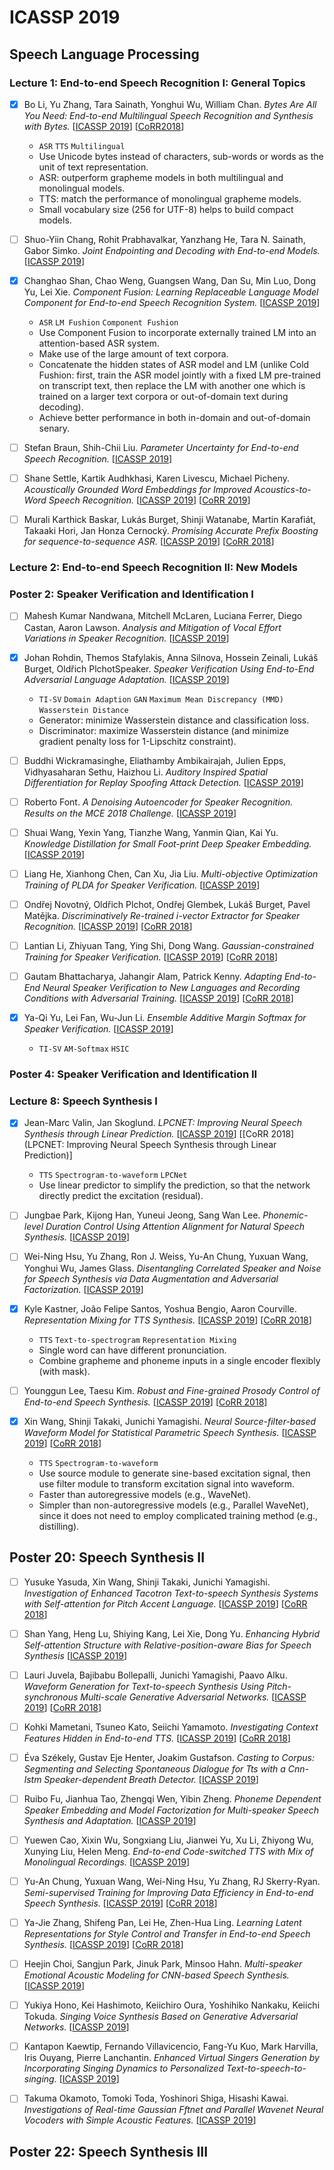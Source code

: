 # ICASSP 2019

## Speech Language Processing

### Lecture 1: End-to-end Speech Recognition I: General Topics

- [x] Bo Li, Yu Zhang, Tara Sainath, Yonghui Wu, William Chan. *Bytes Are All You Need: End-to-end Multilingual Speech Recognition and Synthesis with Bytes.* [[ICASSP 2019](https://ieeexplore.ieee.org/document/8682674)] [[CoRR2018](https://arxiv.org/abs/1811.09021)]
  - `ASR` `TTS` `Multilingual`
  - Use Unicode bytes instead of characters, sub-words or words as the unit of text representation.
  - ASR: outperform grapheme models in both multilingual and monolingual models.
  - TTS: match the performance of monolingual grapheme models.
  - Small vocabulary size (256 for UTF-8) helps to build compact models.

- [ ] Shuo-Yiin Chang, Rohit Prabhavalkar, Yanzhang He, Tara N. Sainath, Gabor Simko. *Joint Endpointing and Decoding with End-to-end Models.* [[ICASSP 2019](https://ieeexplore.ieee.org/document/8683109)]

- [x] Changhao Shan, Chao Weng, Guangsen Wang, Dan Su, Min Luo, Dong Yu, Lei Xie. *Component Fusion: Learning Replaceable Language Model Component for End-to-end Speech Recognition System.* [[ICASSP 2019](https://ieeexplore.ieee.org/document/8682490)]
  - `ASR` `LM Fushion` `Component Fushion`
  - Use Component Fusion to incorporate externally trained LM into an attention-based ASR system.
  - Make use of the large amount of text corpora.
  - Concatenate the hidden states of ASR model and LM (unlike Cold Fushion: first, train the ASR model jointly with a fixed LM pre-trained on transcript text, then replace the LM with another one which is trained on a larger text corpora or out-of-domain text during decoding).
  - Achieve better performance in both in-domain and out-of-domain senary.

- [ ] Stefan Braun, Shih-Chii Liu. *Parameter Uncertainty for End-to-end Speech Recognition.* [[ICASSP 2019](https://ieeexplore.ieee.org/document/8683066)]

- [ ] Shane Settle, Kartik Audhkhasi, Karen Livescu, Michael Picheny. *Acoustically Grounded Word Embeddings for Improved Acoustics-to-Word Speech Recognition.* [[ICASSP 2019](https://ieeexplore.ieee.org/document/8682903)] [[CoRR 2019](http://arxiv.org/abs/1903.12306)]

- [ ] Murali Karthick Baskar, Lukás Burget, Shinji Watanabe, Martin Karafiát, Takaaki Hori, Jan Honza Cernocký. *Promising Accurate Prefix Boosting for sequence-to-sequence ASR.* [[ICASSP 2019](https://ieeexplore.ieee.org/document/8682782)] [[CoRR 2018](http://arxiv.org/abs/1811.02770)]

### Lecture 2: End-to-end Speech Recognition II: New Models

### Poster 2: Speaker Verification and Identification I

- [ ] Mahesh Kumar Nandwana, Mitchell McLaren, Luciana Ferrer, Diego Castan, Aaron Lawson. *Analysis and Mitigation of Vocal Effort Variations in Speaker Recognition.* [[ICASSP 2019](https://ieeexplore.ieee.org/document/8683881)]

- [x] Johan Rohdin, Themos Stafylakis, Anna Silnova, Hossein Zeinali, Lukáš Burget, Oldřich PlchotSpeaker. *Speaker Verification Using End-to-End Adversarial Language Adaptation.* [[ICASSP 2019](https://ieeexplore.ieee.org/document/8683616)]
  - `TI-SV` `Domain Adaption` `GAN` `Maximum Mean Discrepancy (MMD)` `Wasserstein Distance`
  - Generator: minimize Wasserstein distance and classification loss.
  - Discriminator: maximize Wasserstein distance (and minimize gradient penalty loss for 1-Lipschitz constraint).

- [ ] Buddhi Wickramasinghe, Eliathamby Ambikairajah, Julien Epps, Vidhyasaharan Sethu, Haizhou Li. *Auditory Inspired Spatial Differentiation for Replay Spoofing Attack Detection.* [[ICASSP 2019](https://ieeexplore.ieee.org/document/8683693)]

- [ ] Roberto Font. *A Denoising Autoencoder for Speaker Recognition. Results on the MCE 2018 Challenge.* [[ICASSP 2019](https://ieeexplore.ieee.org/document/8683525/)]

- [ ] Shuai Wang, Yexin Yang, Tianzhe Wang, Yanmin Qian, Kai Yu. *Knowledge Distillation for Small Foot-print Deep Speaker Embedding.* [[ICASSP 2019](https://ieeexplore.ieee.org/document/8683443/)]

- [ ] Liang He, Xianhong Chen, Can Xu, Jia Liu. *Multi-objective Optimization Training of PLDA for Speaker Verification.* [[ICASSP 2019](https://ieeexplore.ieee.org/document/8683295/)]

- [ ] Ondřej Novotný, Oldřich Plchot, Ondřej Glembek, Lukáš Burget, Pavel Matějka. *Discriminatively Re-trained i-vector Extractor for Speaker Recognition.* [[ICASSP 2019](https://ieeexplore.ieee.org/document/8682590/)] [[CoRR 2018](http://arxiv.org/abs/1810.13183)]

- [ ] Lantian Li, Zhiyuan Tang, Ying Shi, Dong Wang. *Gaussian-constrained Training for Speaker Verification.* [[ICASSP 2019](https://ieeexplore.ieee.org/document/8683245/)] [[CoRR 2018](http://arxiv.org/abs/1811.03258)]

- [ ] Gautam Bhattacharya, Jahangir Alam, Patrick Kenny. *Adapting End-to-End Neural Speaker Verification to New Languages and Recording Conditions with Adversarial Training.* [[ICASSP 2019](https://ieeexplore.ieee.org/document/8682611)] [[CoRR 2018](http://arxiv.org/abs/1811.03055)]

- [x] Ya-Qi Yu, Lei Fan, Wu-Jun Li. *Ensemble Additive Margin Softmax for Speaker Verification.* [[ICASSP 2019](https://ieeexplore.ieee.org/document/8683649)]
  - `TI-SV` `AM-Softmax` `HSIC`

### Poster 4: Speaker Verification and Identification II

### Lecture 8: Speech Synthesis I

- [x] Jean-Marc Valin, Jan Skoglund. *LPCNET: Improving Neural Speech Synthesis through Linear Prediction.* [[ICASSP 2019](https://ieeexplore.ieee.org/document/8682804/)] [[CoRR 2018](LPCNET: Improving Neural Speech Synthesis through Linear Prediction)]
  - `TTS` `Spectrogram-to-waveform` `LPCNet`
  - Use linear predictor to simplify the prediction, so that the network directly predict the excitation (residual).

- [ ] Jungbae Park, Kijong Han, Yuneui Jeong, Sang Wan Lee. *Phonemic-level Duration Control Using Attention Alignment for Natural Speech Synthesis.* [[ICASSP 2019](https://ieeexplore.ieee.org/document/8683827/)]

- [ ] Wei-Ning Hsu, Yu Zhang, Ron J. Weiss, Yu-An Chung, Yuxuan Wang, Yonghui Wu, James Glass. *Disentangling Correlated Speaker and Noise for Speech Synthesis via Data Augmentation and Adversarial Factorization.* [[ICASSP 2019](https://ieeexplore.ieee.org/document/8683561/)]

- [x] Kyle Kastner, João Felipe Santos, Yoshua Bengio, Aaron Courville. *Representation Mixing for TTS Synthesis.* [[ICASSP 2019](https://ieeexplore.ieee.org/document/8682880/)] [[CoRR 2018](http://arxiv.org/abs/1811.07240)]
  - `TTS` `Text-to-spectrogram` `Representation Mixing`
  - Single word can have different pronunciation.
  - Combine grapheme and phoneme inputs in a single encoder flexibly (with mask).

- [ ] Younggun Lee, Taesu Kim. *Robust and Fine-grained Prosody Control of End-to-end Speech Synthesis.* [[ICASSP 2019](https://ieeexplore.ieee.org/document/8683501/)] [[CoRR 2018](http://arxiv.org/abs/1811.02122)]

- [x] Xin Wang, Shinji Takaki, Junichi Yamagishi. *Neural Source-filter-based Waveform Model for Statistical Parametric Speech Synthesis.* [[ICASSP 2019](https://ieeexplore.ieee.org/document/8682298/)] [[CoRR 2018](http://arxiv.org/abs/1810.11946)]
  - `TTS` `Spectrogram-to-waveform`
  - Use source module to generate sine-based excitation signal, then use filter module to transform excitation signal into waveform.
  - Faster than autoregressive models (e.g., WaveNet).
  - Simpler than non-autoregressive models (e.g., Parallel WaveNet), since it does not need to employ complicated training method (e.g., distilling).

## Poster 20: Speech Synthesis II

- [ ] Yusuke Yasuda, Xin Wang, Shinji Takaki, Junichi Yamagishi. *Investigation of Enhanced Tacotron Text-to-speech Synthesis Systems with Self-attention for Pitch Accent Language.* [[ICASSP 2019](https://ieeexplore.ieee.org/document/8682353/)] [[CoRR 2018](http://arxiv.org/abs/1810.11960)]

- [ ] Shan Yang, Heng Lu, Shiying Kang, Lei Xie, Dong Yu. *Enhancing Hybrid Self-attention Structure with Relative-position-aware Bias for Speech Synthesis* [[ICASSP 2019](https://ieeexplore.ieee.org/document/8682861/)]

- [ ] Lauri Juvela, Bajibabu Bollepalli, Junichi Yamagishi, Paavo Alku. *Waveform Generation for Text-to-speech Synthesis Using Pitch-synchronous Multi-scale Generative Adversarial Networks.* [[ICASSP 2019](https://ieeexplore.ieee.org/document/8683271/)] [[CoRR 2018](http://arxiv.org/abs/1810.12598)]

- [ ] Kohki Mametani, Tsuneo Kato, Seiichi Yamamoto. *Investigating Context Features Hidden in End-to-end TTS.* [[ICASSP 2019](https://ieeexplore.ieee.org/document/8683857/)] [[CoRR 2018](http://arxiv.org/abs/1811.01376)]

- [ ] Éva Székely, Gustav Eje Henter, Joakim Gustafson. *Casting to Corpus: Segmenting and Selecting Spontaneous Dialogue for Tts with a Cnn-lstm Speaker-dependent Breath Detector.* [[ICASSP 2019](https://ieeexplore.ieee.org/document/8683846/)]

- [ ] Ruibo Fu, Jianhua Tao, Zhengqi Wen, Yibin Zheng. *Phoneme Dependent Speaker Embedding and Model Factorization for Multi-speaker Speech Synthesis and Adaptation.* [[ICASSP 2019](https://ieeexplore.ieee.org/document/8682535/)]

- [ ] Yuewen Cao, Xixin Wu, Songxiang Liu, Jianwei Yu, Xu Li, Zhiyong Wu, Xunying Liu, Helen Meng. *End-to-end Code-switched TTS with Mix of Monolingual Recordings.* [[ICASSP 2019](https://ieeexplore.ieee.org/document/8682927/)]

- [ ] Yu-An Chung, Yuxuan Wang, Wei-Ning Hsu, Yu Zhang, RJ Skerry-Ryan. *Semi-supervised Training for Improving Data Efficiency in End-to-end Speech Synthesis.* [[ICASSP 2019](https://ieeexplore.ieee.org/document/8683862/)] [[CoRR 2018](http://arxiv.org/abs/1808.10128)]

- [ ] Ya-Jie Zhang, Shifeng Pan, Lei He, Zhen-Hua Ling. *Learning Latent Representations for Style Control and Transfer in End-to-end Speech Synthesis.* [[ICASSP 2019](https://ieeexplore.ieee.org/document/8683623/)] [[CoRR 2018](http://arxiv.org/abs/1812.04342)]

- [ ] Heejin Choi, Sangjun Park, Jinuk Park, Minsoo Hahn. *Multi-speaker Emotional Acoustic Modeling for CNN-based Speech Synthesis.* [[ICASSP 2019](https://ieeexplore.ieee.org/document/8683682/)]

- [ ] Yukiya Hono, Kei Hashimoto, Keiichiro Oura, Yoshihiko Nankaku, Keiichi Tokuda. *Singing Voice Synthesis Based on Generative Adversarial Networks.* [[ICASSP 2019](https://ieeexplore.ieee.org/document/8683154/)]

- [ ] Kantapon Kaewtip, Fernando Villavicencio, Fang-Yu Kuo, Mark Harvilla, Iris Ouyang, Pierre Lanchantin. *Enhanced Virtual Singers Generation by Incorporating Singing Dynamics to Personalized Text-to-speech-to-singing.* [[ICASSP 2019](https://ieeexplore.ieee.org/document/8682968/)]

- [ ] Takuma Okamoto, Tomoki Toda, Yoshinori Shiga, Hisashi Kawai. *Investigations of Real-time Gaussian Fftnet and Parallel Wavenet Neural Vocoders with Simple Acoustic Features.* [[ICASSP 2019](https://ieeexplore.ieee.org/document/8682320/)]

## Poster 22: Speech Synthesis III
